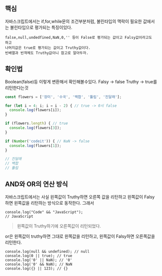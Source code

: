 ## 핵심
자바스크립트에서는 if,for,while문의 조건부분처럼, 불린타입의 맥락이 필요한 값에서는 불린타입으로 평가되는 특징이있다.

	false,null,undedfined,NaN,0,'' 등이 False로 평가되는 값이고 Falsy값이라고도 하고
	나머지값은 true로 평가되는 값이고 Truthy값이다.
	빈배열과 빈객체도 Truthy값이니 참고로 알아두자.

## 확인법
Boolean(false)등 이렇게 변환해서 확인해볼수있다.
Falsy -> false
Truthy -> true를 리턴한다는것

```js
const flowers = ['장미', '수국', '백합', '튤립', '진달래'];

for (let i = 4; i; i = i - 2) { // true -> 0시 false
  console.log(flowers[i]);
}

if (flowers.length) { // true
  console.log(flowers[3]);
}

if (Number('codeit')) { // NaN -> false
  console.log(flowers[1]);
}

// 진달래
// 백합
// 튤립
```

## AND와 OR의 연산 방식
자바스크립트에서는 사실 왼쪽값이 Truthy하면 오른쪽 값을 리턴하고
왼쪽값이 Falsy하면 왼쪽값을 리턴하는 방식으로 동작한다.
그래서
```JS
console.log("Code" && "JavaScript");
// JavaScript
```
>왼쪽값이 Truthy하기에 오른쪽값이 리턴되었다.

or은 왼쪽값이 truthy하면 그대로 왼쪽값을 리턴하고,
왼쪽값이 Falsy하면 오른쪽값을 리턴한다.
```JS
console.log(null && undefined); // null
console.log(0 || true); // true
console.log('0' || NaN); // '0'
console.log('0' && NaN); // NaN
console.log({} || 123); // {}
```